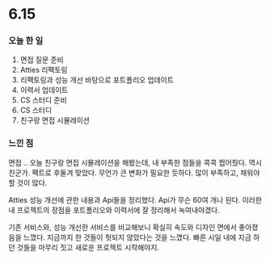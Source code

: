 # 6.15

### 오늘 한 일

1. 면접 질문 준비
2. Atties 리팩토링
3. 리팩토링과 성능 개선 바탕으로 포트폴리오 업데이트
4. 이력서 업데이트
5. CS 스터디 준비
6. CS 스터디
7. 친구랑 면접 시뮬레이션

### 느낀 점

면접 .. 오늘 친구랑 면접 시뮬레이션을 해봤는데, 내 부족한 점들을 콕콕 찝어줬다. 역시 친군가. 팩트로 후둘겨 맞았다. 무언가 큰 변화가 필요한 듯하다. 많이 부족하고, 채워야할 것이 많다.

Atties 성능 개선에 관한 내용과 Api들을 정리했다. Api가 무슨 60여 개나 된다. 이러한 내 프로젝트의 장점을 포트폴리오와 이력서에 잘 정리해서 녹여내야겠다.

기존 서비스와, 성능 개선한 서비스를 비교해보니 확실히 속도와 디자인 면에서 좋아졌음을 느꼈다. 지금까지 한 것들이 헛되지 않았다는 것을 느꼈다. 빠른 시일 내에 지금 하던 것들을 마무리 짓고 새로운 프로젝트 시작해야지.
